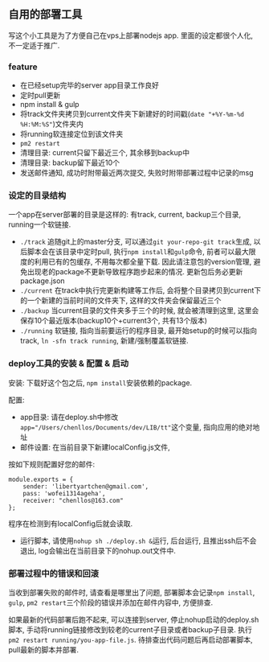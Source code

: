 ## 自用的部署工具
写这个小工具是为了方便自己在vps上部署nodejs app. 里面的设定都很个人化, 不一定适于推广.

### feature
* 在已经setup完毕的server app目录工作良好
* 定时pull更新
* npm install & gulp
* 将track文件夹拷贝到current文件夹下新建好的时间戳(`date "+%Y-%m-%d %H:%M:%S"`)文件夹内
* 将running软连接定位到该文件夹
* `pm2 restart`
* 清理目录: current只留下最近三个, 其余移到backup中
* 清理目录: backup留下最近10个
* 发送邮件通知, 成功时附带最近两次提交, 失败时附带部署过程中记录的msg

### 设定的目录结构
一个app在server部署的目录是这样的: 有track, current, backup三个目录, running一个软链接. 

* `./track` 追随git上的master分支, 可以通过`git your-repo-git track`生成, 以后脚本会在该目录中定时pull, 执行`npm install`和`gulp`命令, 前者可以最大限度的利用已有的包缓存, 不用每次都全量下载. 因此请注意包的version管理, 避免出现老的package不更新导致程序跑步起来的情况. 更新包后务必更新package.json
* `./current` 在track中执行完更新构建等工作后, 会将整个目录拷贝到current下的一个新建的当前时间的文件夹下, 这样的文件夹会保留最近三个
* `./backup` 当current目录的文件夹多于三个的时候, 就会被清理到这里, 这里会保存10个最近版本(backup10个+current3个, 共有13个版本)
* `./running` 软链接, 指向当前要运行的程序目录, 最开始setup的时候可以指向track, `ln -sfn track running`, 新建/强制覆盖软链接.

### deploy工具的安装 & 配置 & 启动
安装: 下载好这个包之后, `npm install`安装依赖的package.

配置: 

* app目录: 请在deploy.sh中修改`app="/Users/chenllos/Documents/dev/LIB/tt"`这个变量, 指向应用的绝对地址
* 邮件设置: 在当前目录下新建localConfig.js文件, 

按如下规则配置好您的邮件:

    module.exports = {
        sender: 'libertyartchen@gmail.com',
        pass: 'wofei1314ageha',
        receiver: "chenllos@163.com"
    };

程序在检测到有localConfig后就会读取.

* 运行脚本, 请使用`nohup sh ./deploy.sh &`运行, 后台运行, 且推出ssh后不会退出, log会输出在当前目录下的nohup.out文件中.

### 部署过程中的错误和回滚
当收到部署失败的邮件时, 请查看是哪里出了问题, 部署脚本会记录`npm install`,  `gulp`,  `pm2 restart`三个阶段的错误并添加在邮件内容中, 方便排查.

如果最新的代码部署后跑不起来, 可以连接到server, 停止nohup启动的deploy.sh脚本, 手动将running链接修改到较老的current子目录或者backup子目录. 执行`pm2 restart running/you-app-file.js`. 待排查出代码问题后再启动部署脚本, pull最新的脚本并部署.